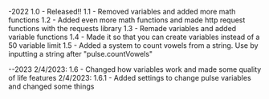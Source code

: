 -2022
1.0 - Released!!
1.1 - Removed variables and added more math functions
1.2 - Added even more math functions and made http request functions with the requests library
1.3 - Remade variables and added variable functions
1.4 - Made it so that you can create variables instead of a 50 variable limit
1.5 - Added a system to count vowels from a string. Use by inputting a string after "pulse.countVowels"

--2023
2/4/2023: 1.6 - Changed how variables work and made some quality of life features
2/4/2023: 1.6.1 - Added settings to change pulse variables and changed some things
